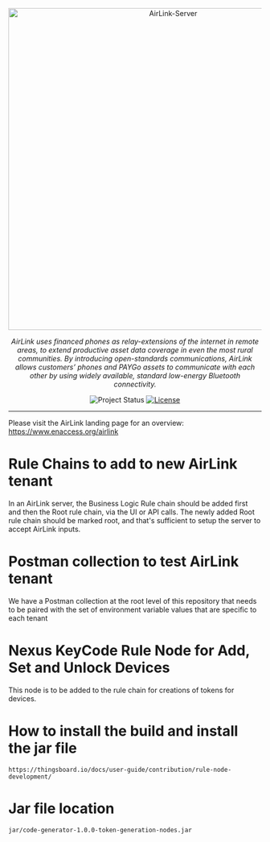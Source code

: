 <p align="center">
  <a href="https://github.com/EnAccess/AirLink-Server">
    <img
      src="https://enaccess.org/wp-content/uploads/2023/04/Airlink-Graphics-GitHub-2240-%C3%97-800-.svg"
      alt="AirLink-Server"
      width="640"
    >
  </a>
</p>
<p align="center">
    <em>AirLink uses financed phones as relay-extensions of the internet in remote areas, to extend productive asset data coverage in even the most rural communities. By introducing open-standards communications, AirLink allows customers’ phones and PAYGo assets to communicate with each other by using widely available, standard low-energy Bluetooth connectivity.</em>
</p>
<p align="center">
  <img
    alt="Project Status"
    src="https://img.shields.io/badge/Project%20Status-stable-green"
  >
  <a href="https://github.com/EnAccess/AirLink-Server/blob/main/LICENSE" target="_blank">
    <img
      alt="License"
      src="https://img.shields.io/github/license/EnAccess/AirLink-Server"
    >
  </a>
</p>

---

Please visit the AirLink landing page for an overview:
https://www.enaccess.org/airlink

# Rule Chains to add to new AirLink tenant
In an AirLink server, the Business Logic Rule chain should be added first and then the Root rule chain, via the UI or API calls. The newly added Root rule chain should be marked root, and that's sufficient to setup the server to accept AirLink inputs.

# Postman collection to test AirLink tenant
We have a Postman collection at the root level of this repository that needs to be paired with the set of environment variable values that are specific to each tenant

# Nexus KeyCode Rule Node for Add, Set and Unlock Devices
This node is to be added to the rule chain for creations of tokens for devices.

# How to install the build and install the jar file
````
https://thingsboard.io/docs/user-guide/contribution/rule-node-development/
````

# Jar file location

````
jar/code-generator-1.0.0-token-generation-nodes.jar
````
